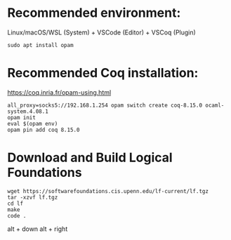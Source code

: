 # Recommended environment:

Linux/macOS/WSL (System) + VSCode (Editor) + VSCoq (Plugin)

    sudo apt install opam

# Recommended Coq installation:

https://coq.inria.fr/opam-using.html

    all_proxy=socks5://192.168.1.254 opam switch create coq-8.15.0 ocaml-system.4.08.1
    opam init
    eval $(opam env)
    opam pin add coq 8.15.0

# Download and Build Logical Foundations

    wget https://softwarefoundations.cis.upenn.edu/lf-current/lf.tgz
    tar -xzvf lf.tgz
    cd lf
    make
    code .

alt + down
alt + right

